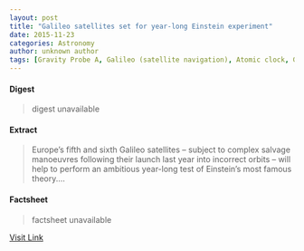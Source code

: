 ```yaml
---
layout: post
title: "Galileo satellites set for year-long Einstein experiment"
date: 2015-11-23
categories: Astronomy
author: unknown author
tags: [Gravity Probe A, Galileo (satellite navigation), Atomic clock, Gravity, Orbit, Time, Outer space, Spaceflight, Spacecraft, Spaceflight technologies, Physics, Astronautics, Physical sciences, Flight, Spacetime, Aerospace engineering]
---
```



#### Digest
>digest unavailable

#### Extract
>Europe’s fifth and sixth Galileo satellites – subject to complex salvage manoeuvres following their launch last year into incorrect orbits – will help to perform an ambitious year-long test of Einstein’s most famous theory....

#### Factsheet
>factsheet unavailable

[Visit Link](http://www.esa.int/Our_Activities/Navigation/Galileo_satellites_set_for_year-long_Einstein_experiment)


